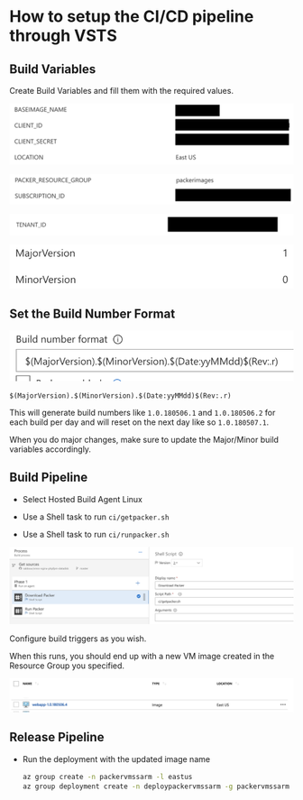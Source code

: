 # How to setup the CI/CD pipeline through VSTS

## Build Variables

Create Build Variables and fill them with the required values.

![](docs/bv1.png)

![](docs/bv2.png)

![](docs/bv3.png)

![](docs/bv4.png)

## Set the Build Number Format

![](docs/bnf.png)

```
$(MajorVersion).$(MinorVersion).$(Date:yyMMdd)$(Rev:.r)
```

This will generate build numbers like `1.0.180506.1` and `1.0.180506.2` for each build per day and will reset on the next day like so `1.0.180507.1`.

When you do major changes, make sure to update the Major/Minor build variables accordingly.

## Build Pipeline

- Select Hosted Build Agent Linux

- Use a Shell task to run `ci/getpacker.sh`

- Use a Shell task to run `ci/runpacker.sh`

![](docs/build-pipeline.png)

Configure build triggers as you wish.

When this runs, you should end up with a new VM image created in the Resource Group you specified.

![](docs/images.png)


## Release Pipeline

- Run the deployment with the updated image name

    ```sh
    az group create -n packervmssarm -l eastus
    az group deployment create -n deploypackervmssarm -g packervmssarm --template-file azuredeploy.json --parameters azuredeploy.parameters.json
    ```